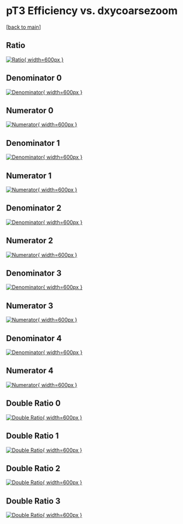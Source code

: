 # pT3 Efficiency vs. dxycoarsezoom

[[back to main](./)]



## Ratio

[![Ratio](../mtv/var/pT3_vtr_13_1_eff_dxycoarsezoom.png){ width=600px }](../mtv/var/pT3_vtr_13_1_eff_dxycoarsezoom.pdf)

## Denominator 0

[![Denominator](../mtv/den/pT3_vtr_13_1_eff_dxycoarsezoom_den0.png){ width=600px }](../mtv/den/pT3_vtr_13_1_eff_dxycoarsezoom_den0.pdf)

## Numerator 0

[![Numerator](../mtv/num/pT3_vtr_13_1_eff_dxycoarsezoom_num0.png){ width=600px }](../mtv/num/pT3_vtr_13_1_eff_dxycoarsezoom_num0.pdf)

## Denominator 1

[![Denominator](../mtv/den/pT3_vtr_13_1_eff_dxycoarsezoom_den1.png){ width=600px }](../mtv/den/pT3_vtr_13_1_eff_dxycoarsezoom_den1.pdf)

## Numerator 1

[![Numerator](../mtv/num/pT3_vtr_13_1_eff_dxycoarsezoom_num1.png){ width=600px }](../mtv/num/pT3_vtr_13_1_eff_dxycoarsezoom_num1.pdf)

## Denominator 2

[![Denominator](../mtv/den/pT3_vtr_13_1_eff_dxycoarsezoom_den2.png){ width=600px }](../mtv/den/pT3_vtr_13_1_eff_dxycoarsezoom_den2.pdf)

## Numerator 2

[![Numerator](../mtv/num/pT3_vtr_13_1_eff_dxycoarsezoom_num2.png){ width=600px }](../mtv/num/pT3_vtr_13_1_eff_dxycoarsezoom_num2.pdf)

## Denominator 3

[![Denominator](../mtv/den/pT3_vtr_13_1_eff_dxycoarsezoom_den3.png){ width=600px }](../mtv/den/pT3_vtr_13_1_eff_dxycoarsezoom_den3.pdf)

## Numerator 3

[![Numerator](../mtv/num/pT3_vtr_13_1_eff_dxycoarsezoom_num3.png){ width=600px }](../mtv/num/pT3_vtr_13_1_eff_dxycoarsezoom_num3.pdf)

## Denominator 4

[![Denominator](../mtv/den/pT3_vtr_13_1_eff_dxycoarsezoom_den4.png){ width=600px }](../mtv/den/pT3_vtr_13_1_eff_dxycoarsezoom_den4.pdf)

## Numerator 4

[![Numerator](../mtv/num/pT3_vtr_13_1_eff_dxycoarsezoom_num4.png){ width=600px }](../mtv/num/pT3_vtr_13_1_eff_dxycoarsezoom_num4.pdf)

## Double Ratio 0

[![Double Ratio](../mtv/ratio/pT3_vtr_13_1_eff_dxycoarsezoom_ratio0.png){ width=600px }](../mtv/ratio/pT3_vtr_13_1_eff_dxycoarsezoom_ratio0.pdf)

## Double Ratio 1

[![Double Ratio](../mtv/ratio/pT3_vtr_13_1_eff_dxycoarsezoom_ratio1.png){ width=600px }](../mtv/ratio/pT3_vtr_13_1_eff_dxycoarsezoom_ratio1.pdf)

## Double Ratio 2

[![Double Ratio](../mtv/ratio/pT3_vtr_13_1_eff_dxycoarsezoom_ratio2.png){ width=600px }](../mtv/ratio/pT3_vtr_13_1_eff_dxycoarsezoom_ratio2.pdf)

## Double Ratio 3

[![Double Ratio](../mtv/ratio/pT3_vtr_13_1_eff_dxycoarsezoom_ratio3.png){ width=600px }](../mtv/ratio/pT3_vtr_13_1_eff_dxycoarsezoom_ratio3.pdf)

